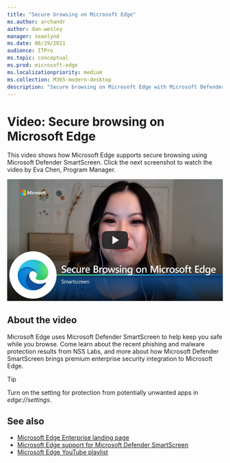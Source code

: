 ```yaml
---
title: "Secure browsing on Microsoft Edge"
ms.author: archandr
author: dan-wesley
manager: seanlynd
ms.date: 06/29/2021
audience: ITPro
ms.topic: conceptual
ms.prod: microsoft-edge
ms.localizationpriority: medium
ms.collection: M365-modern-desktop
description: "Secure browsing on Microsoft Edge with Microsoft Defender SmartScreen"
---
```


# Video: Secure browsing on Microsoft Edge

This video shows how Microsoft Edge supports secure browsing using Microsoft Defender SmartScreen. Click the next screenshot to watch the video by Eva Chen, Program Manager.

[![Secure browsing on Microsoft Edge](media/microsoft-edge-video-security-smartscreen/0.png)](http://www.youtube.com/watch?v=s9kk88SkjLw "Secure browsing on Microsoft Edge")

## About the video

Microsoft Edge uses Microsoft Defender SmartScreen to help keep you safe while you browse. Come learn about the recent phishing and malware protection results from NSS Labs, and more about how Microsoft Defender SmartScreen brings premium enterprise security integration to Microsoft Edge.

> [!TIP]
> Turn on the setting for protection from potentially unwanted apps in *edge://settings*.

## See also

- [Microsoft Edge Enterprise landing page](https://aka.ms/EdgeEnterprise)
- [Microsoft Edge support for Microsoft Defender SmartScreen](microsoft-edge-security-smartscreen.md)
- [Microsoft Edge YouTube playlist](https://www.youtube.com/playlist?list=PLXtHYVsvn_b-uXh1tMeYpT-0iD8tD3tFy)
